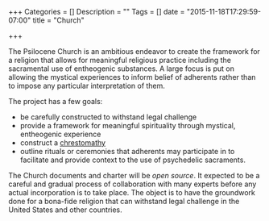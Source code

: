 +++
Categories = []
Description = ""
Tags = []
date = "2015-11-18T17:29:59-07:00"
title = "Church"

+++

The Psilocene Church is an ambitious endeavor to create the framework for a religion that allows for meaningful religious practice including the sacramental use of entheogenic substances. A large focus is put on allowing the mystical experiences to inform belief of adherents rather than to impose any particular interpretation of them.

The project has a few goals:

* be carefully constructed to withstand legal challenge
* provide a framework for meaningful spirituality through mystical, entheogenic experience
* construct a [chrestomathy](http://www.csp.org/chrestomathy/a_preface.html#definition)
* outline rituals or ceremonies that adherents may participate in to facilitate and provide context to the use of psychedelic sacraments.

The Church documents and charter will be *open source*. It expected to be a careful and gradual process of collaboration with many experts before any actual incorporation is to take place. The object is to have the groundwork done for a bona-fide religion that can withstand legal challenge in the United States and other countries.
